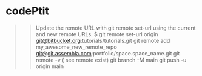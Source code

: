 # codePtit
>> Update the remote URL with git remote set-url using the current and new remote URLs.
$ git remote set-url origin git@bitbucket.org:tutorials/tutorials.git
>> git remote add my_awesome_new_remote_repo git@git.assembla.com:portfolio/space.space_name.git
>> git remote -v ( see remote exist)
>> git branch -M main
>> git push -u origin main
